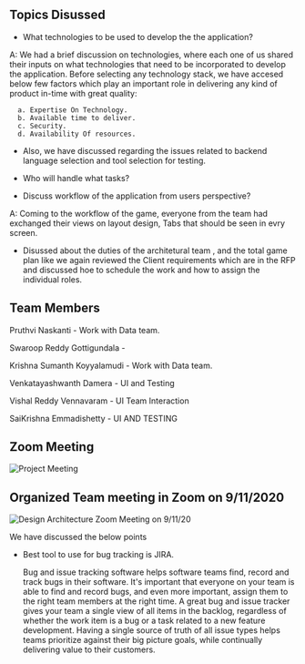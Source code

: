 ## Topics Disussed

*  What technologies to be used to develop the the application?

A: We had a brief discussion on technologies, where each one of us shared their inputs on what technologies that need to be incorporated to develop the application. Before selecting any technology stack, we have accesed below few factors which play an important role in delivering any kind of product in-time with great quality:

      a. Expertise On Technology.
      b. Available time to deliver.
      c. Security.
      d. Availability Of resources.
          
* Also, we have discussed regarding the issues related to backend language selection and tool selection for testing.   

* Who will handle what tasks?   


*  Discuss workflow of the application from users perspective?

A: Coming to the workflow of the game, everyone from the team had exchanged their views on layout design, Tabs that should be seen in evry screen.

* Disussed about the duties of the architetural team , and the total game plan like we again reviewed the Client requirements which are in the RFP and discussed hoe to schedule   the work and how to assign the individual roles.

## Team Members
   Pruthvi Naskanti - Work with Data team.
   
   Swaroop Reddy Gottigundala - 
   
   Krishna Sumanth Koyyalamudi - Work with Data team.
   
   Venkatayashwanth Damera - UI and Testing
   
   Vishal Reddy Vennavaram - UI Team Interaction
   
   SaiKrishna Emmadishetty - UI AND TESTING 




## Zoom Meeting 

![Project Meeting](https://github.com/KHARIKA17/NWMSU_Gaming-App/blob/master/DesignArchitecture/Team%20Meeting-1.png?raw=true)




## Organized Team meeting in Zoom on 9/11/2020

![Design Architecture Zoom Meeting on 9/11/20](https://github.com/KHARIKA17/NWMSU_Gaming-App/blob/master/DesignArchitecture/Team%20Meeting.png?raw=true)

We have discussed the below points

* Best tool to use for bug tracking is JIRA.
   
  Bug and issue tracking software helps software teams find, record and track bugs in their software. It's important that everyone on your team is able to find and record bugs, and even more important, assign them to the right team members at the right time. A great bug and issue tracker gives your team a single view of all items in the backlog, regardless of whether the work item is a bug or a task related to a new feature development. Having a single source of truth of all issue types helps teams prioritize against their big picture goals, while continually delivering value to their customers. 


